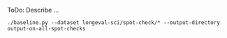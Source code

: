
ToDo: Describe ...

```
./baseline.py --dataset longeval-sci/spot-check/* --output-directory output-on-all-spot-checks
```

